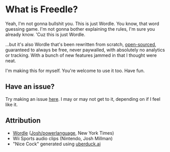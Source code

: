 <h1>What is Freedle?</h1>
<p>
  Yeah, I'm not gonna bullshit you.
  This is just Wordle. You know, that word guessing game.
  I'm not gonna bother explaining the rules,
  I'm sure you already know. 'Cuz this is just Wordle.
</p>

<p>
  ...but it's also Wordle that's been rewritten from scratch,
  <a href="https://github.com/ratismal/freedle" target="_blank">open-sourced</a>,
  guaranteed to always be free, never paywalled,
  with absolutely no analytics or tracking.
  With a bunch of new features jammed in that I thought
  were neat.
</p>

<p>
  I'm making this for myself. You're welcome to use it too. Have fun.
</p>

<h2>Have an issue?</h2>

<p>
  Try making an issue <a href="https://github.com/ratismal/freedle/issues" target="_blank">here</a>.
  I may or may not get to it, depending on if I feel like it.
</p>

<h2>Attribution</h2>
<ul>
  <li>
    <a href="https://dailywordle.com" target="_blank">Wordle</a> (<a href="https://www.powerlanguage.co.uk" target="_blank">Josh/powerlanguage</a>, New York Times)
  </li>
  <li>
    Wii Sports audio clips (Nintendo, Josh Millman)
  </li>
  <li>
    "Nice Cock" generated using <a href="https://uberduck.ai" target="_blank">uberduck.ai</a>
  </li>
</ul>
